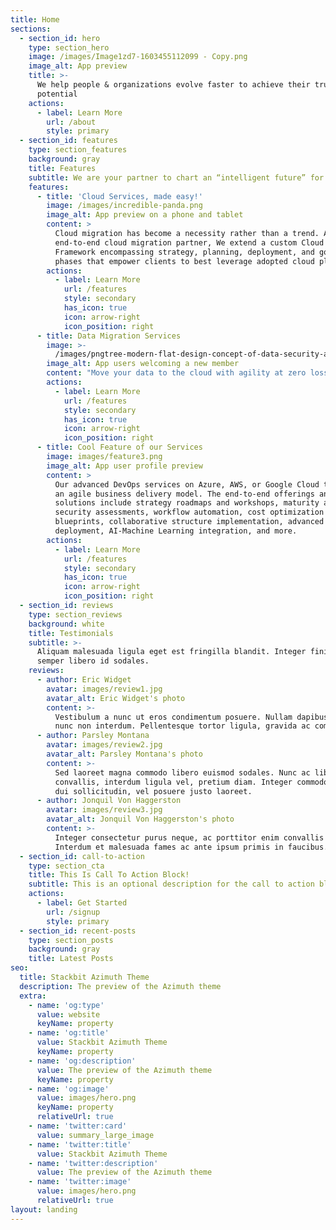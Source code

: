 ```yaml
---
title: Home
sections:
  - section_id: hero
    type: section_hero
    image: /images/Image1zd7-1603455112099 - Copy.png
    image_alt: App preview
    title: >-
      We help people & organizations evolve faster to achieve their true
      potential
    actions:
      - label: Learn More
        url: /about
        style: primary
  - section_id: features
    type: section_features
    background: gray
    title: Features
    subtitle: We are your partner to chart an “intelligent future” for your enterprise.
    features:
      - title: 'Cloud Services, made easy!'
        image: /images/incredible-panda.png
        image_alt: App preview on a phone and tablet
        content: >
          Cloud migration has become a necessity rather than a trend. As your
          end-to-end cloud migration partner, We extend a custom Cloud Adoption
          Framework encompassing strategy, planning, deployment, and governance
          phases that empower clients to best leverage adopted cloud platforms.
        actions:
          - label: Learn More
            url: /features
            style: secondary
            has_icon: true
            icon: arrow-right
            icon_position: right
      - title: Data Migration Services
        image: >-
          /images/pngtree-modern-flat-design-concept-of-data-security-a-man-standing-using-png-image_2157853.jpg
        image_alt: App users welcoming a new member
        content: "Move your data to the cloud with agility at zero loss. Our end-to-end data modernization services including data center migration, database migration & management, and managed analytics with BI. Transform your information security posture and embed automated threat detection, mediation tools backed by\_**24/7/365**\_support.\n"
        actions:
          - label: Learn More
            url: /features
            style: secondary
            has_icon: true
            icon: arrow-right
            icon_position: right
      - title: Cool Feature of our Services
        image: images/feature3.png
        image_alt: App user profile preview
        content: >
          Our advanced DevOps services on Azure, AWS, or Google Cloud to embrace
          an agile business delivery model. The end-to-end offerings and cloud
          solutions include strategy roadmaps and workshops, maturity and
          security assessments, workflow automation, cost optimization
          blueprints, collaborative structure implementation, advanced tools
          deployment, AI-Machine Learning integration, and more.
        actions:
          - label: Learn More
            url: /features
            style: secondary
            has_icon: true
            icon: arrow-right
            icon_position: right
  - section_id: reviews
    type: section_reviews
    background: white
    title: Testimonials
    subtitle: >-
      Aliquam malesuada ligula eget est fringilla blandit. Integer finibus
      semper libero id sodales.
    reviews:
      - author: Eric Widget
        avatar: images/review1.jpg
        avatar_alt: Eric Widget's photo
        content: >-
          Vestibulum a nunc ut eros condimentum posuere. Nullam dapibus quis
          nunc non interdum. Pellentesque tortor ligula, gravida ac commodo eu.
      - author: Parsley Montana
        avatar: images/review2.jpg
        avatar_alt: Parsley Montana's photo
        content: >-
          Sed laoreet magna commodo libero euismod sodales. Nunc ac libero
          convallis, interdum ligula vel, pretium diam. Integer commodo sem at
          dui sollicitudin, vel posuere justo laoreet.
      - author: Jonquil Von Haggerston
        avatar: images/review3.jpg
        avatar_alt: Jonquil Von Haggerston's photo
        content: >-
          Integer consectetur purus neque, ac porttitor enim convallis vitae.
          Interdum et malesuada fames ac ante ipsum primis in faucibus.
  - section_id: call-to-action
    type: section_cta
    title: This Is Call To Action Block!
    subtitle: This is an optional description for the call to action block.
    actions:
      - label: Get Started
        url: /signup
        style: primary
  - section_id: recent-posts
    type: section_posts
    background: gray
    title: Latest Posts
seo:
  title: Stackbit Azimuth Theme
  description: The preview of the Azimuth theme
  extra:
    - name: 'og:type'
      value: website
      keyName: property
    - name: 'og:title'
      value: Stackbit Azimuth Theme
      keyName: property
    - name: 'og:description'
      value: The preview of the Azimuth theme
      keyName: property
    - name: 'og:image'
      value: images/hero.png
      keyName: property
      relativeUrl: true
    - name: 'twitter:card'
      value: summary_large_image
    - name: 'twitter:title'
      value: Stackbit Azimuth Theme
    - name: 'twitter:description'
      value: The preview of the Azimuth theme
    - name: 'twitter:image'
      value: images/hero.png
      relativeUrl: true
layout: landing
---
```

